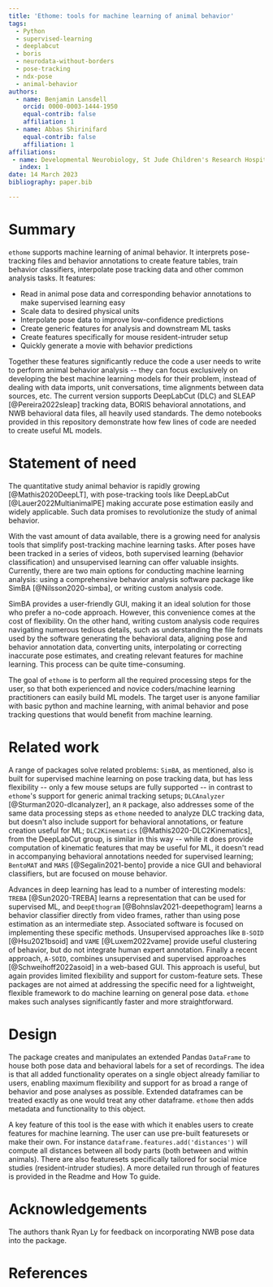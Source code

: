 ```yaml
---
title: 'Ethome: tools for machine learning of animal behavior'
tags:
  - Python
  - supervised-learning
  - deeplabcut
  - boris
  - neurodata-without-borders
  - pose-tracking
  - ndx-pose
  - animal-behavior
authors:
  - name: Benjamin Lansdell
    orcid: 0000-0003-1444-1950
    equal-contrib: false
    affiliation: 1
  - name: Abbas Shirinifard
    equal-contrib: false
    affiliation: 1
affiliations:
 - name: Developmental Neurobiology, St Jude Children's Research Hospital, Memphis, Tennessee, USA
   index: 1
date: 14 March 2023
bibliography: paper.bib

---
```


# Summary

`ethome` supports machine learning of animal behavior. It interprets pose-tracking files and behavior annotations to create feature tables, train behavior classifiers, interpolate pose tracking data and other common analysis tasks.
It features:

* Read in animal pose data and corresponding behavior annotations to make supervised learning easy
* Scale data to desired physical units
* Interpolate pose data to improve low-confidence predictions
* Create generic features for analysis and downstream ML tasks
* Create features specifically for mouse resident-intruder setup
* Quickly generate a movie with behavior predictions

Together these features significantly reduce the code a user needs to write to perform animal behavior analysis -- they can focus exclusively on developing the best machine learning models for their problem, instead of dealing with data imports, unit conversations, time alignments between data sources, etc. The current version supports DeepLabCut (DLC) and SLEAP [@Pereira2022sleap] tracking data, BORIS behavioral annotations, and NWB behavioral data files, all heavily used standards. The demo notebooks provided in this repository demonstrate how few lines of code are needed to create useful ML models.

# Statement of need

The quantitative study animal behavior is rapidly growing [@Mathis2020DeepLT], with pose-tracking tools like DeepLabCut [@Lauer2022MultianimalPE] making accurate pose estimation easily and widely applicable. Such data promises to revolutionize the study of animal behavior.

With the vast amount of data available, there is a growing need for analysis tools that simplify post-tracking machine learning tasks. After poses have been tracked in a series of videos, both supervised learning (behavior classification) and unsupervised learning can offer valuable insights. Currently, there are two main options for conducting machine learning analysis: using a comprehensive behavior analysis software package like SimBA [@Nilsson2020-simba], or writing custom analysis code.

SimBA provides a user-friendly GUI, making it an ideal solution for those who prefer a no-code approach. However, this convenience comes at the cost of flexibility. On the other hand, writing custom analysis code requires navigating numerous tedious details, such as understanding the file formats used by the software generating the behavioral data, aligning pose and behavior annotation data, converting units, interpolating or correcting inaccurate pose estimates, and creating relevant features for machine learning. This process can be quite time-consuming.


The goal of `ethome` is to perform all the required processing steps for the user, so that both experienced and novice coders/machine learning practitioners can easily build ML models. The target user is anyone familiar with basic python and machine learning, with animal behavior and pose tracking questions that would benefit from machine learning.

# Related work

A range of packages solve related problems: `SimBA`, as mentioned, also is built for supervised machine learning on pose tracking data, but has less flexibility -- only a few mouse setups are fully supported -- in contrast to `ethome`'s support for generic animal tracking setups; `DLCAnalyzer` [@Sturman2020-dlcanalyzer], an `R` package, also addresses some of the same data processing steps as `ethome` needed to analyze DLC tracking data, but doesn't also include support for behavioral annotations, or feature creation useful for ML; `DLC2Kinematics` [@Mathis2020-DLC2Kinematics], from the DeepLabCut group, is similar in this way -- while it does provide computation of kinematic features that may be useful for ML, it doesn't read in accompanying behavioral annotations needed for supervised learning; `BentoMAT` and `MARS` [@Segalin2021-bento] provide a nice GUI and behavioral classifiers, but are focused on mouse behavior.

Advances in deep learning has lead to a number of interesting models: `TREBA` [@Sun2020-TREBA] learns a representation that can be used for supervised ML, and `DeepEthogram` [@Bohnslav2021-deepethogram] learns a behavior classifier directly from video frames, rather than using pose estimation as an intermediate step. Associated software is focused on implementing these specific methods. Unsupervised approaches like `B-SOID` [@Hsu2021bsoid] and `VAME` [@Luxem2022vame] provide useful clustering of behavior, but do not integrate human expert annotation. Finally a recent approach, `A-SOID`, combines unsupervised and supervised approaches [@Schweihoff2022asoid] in a web-based GUI. This approach is useful, but again provides limited flexibility and support for custom-feature sets. These packages are not aimed at addressing the specific need for a lightweight, flexible framework to do machine learning on general pose data. `ethome` makes such analyses significantly faster and more straightforward.

# Design

The package creates and manipulates an extended Pandas `DataFrame` to house both pose data and behavioral labels for a set of recordings. The idea is that all added functionality operates on a single object already familiar to users, enabling maximum flexibility and support for as broad a range of behavior and pose analyses as possible. Extended dataframes can be treated exactly as one would treat any other dataframe. `ethome` then adds metadata and functionality to this object.

A key feature of this tool is the ease with which it enables users to create features for machine learning. The user can use pre-built featuresets or make their own. For instance `dataframe.features.add('distances')` will compute all distances between all body parts (both between and within animals). There are also featuresets specifically tailored for social mice studies (resident-intruder studies). A more detailed run through of features is provided in the Readme and How To guide.

# Acknowledgements

The authors thank Ryan Ly for feedback on incorporating NWB pose data into the package.

# References
